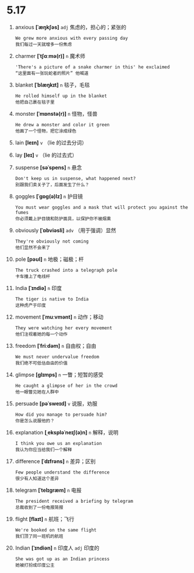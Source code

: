 # 5.17













1. anxious **[ˈæŋkʃəs]** `adj` 焦虑的，担心的；紧张的
    ```
    We grew more anxious with every passing day
    我们每过一天就增多一份焦虑
    ```

2. charmer **[ˈtʃɑːmə(r)]** `n` 魔术师
    ```
    'There's a picture of a snake charmer in this' he exclaimed
    “这里面有一张玩蛇者的照片” 他喊道
    ```

3. blanket **[ˈblæŋkɪt]** `n` 毯子，毛毯
    ```
    He rolled himself up in the blanket
    他把自己裹在毯子里
    ```

4. monster **[ˈmɒnstə(r)]** `n` 怪物，怪兽
    ```
    He drew a monster and color it green
    他画了一个怪物，把它涂成绿色
    ```

5. lain **[leɪn]** `v` （lie 的过去分词）

6. lay **[leɪ]** `v` （lie 的过去式）

7. suspense **[səˈspens]** `n` 悬念
    ```
    Don't keep us in suspense, what happened next?
    别跟我们卖关子了，后面发生了什么？
    ```

8. goggles **[ˈɡɒɡ(ə)lz]** `n` 护目镜
    ```
    You must wear goggles and a mask that will protect you against the fumes
    你必须戴上护目镜和防护面具，以保护你不被烟熏
    ```

9. obviously **[ˈɒbviəsli]** `adv` （用于强调）显然
    ```
    They're obviously not coming
    他们显然不会来了
    ```

10. pole **[pəʊl]** `n` 地极；磁极；杆
    ```
    The truck crashed into a telegraph pole
    卡车撞上了电线杆
    ```

11. India **[ˈɪndiə]** `n` 印度
    ```
    The tiger is native to India
    这种虎产于印度
    ```

12. movement **[ˈmuːvmənt]** `n` 动作；移动
    ```
    They were watching her every movement
    他们注视着她的每一个动作
    ```

13. freedom **[ˈfriːdəm]** `n` 自由权；自由
    ```
    We must never undervalue freedom
    我们绝不可低估自由的价值
    ```

14. glimpse **[ɡlɪmps]** `n` 一瞥；短暂的感受
    ```
    He caught a glimpse of her in the crowd
    他一眼瞥见她在人群中
    ```

15. persuade **[pəˈsweɪd]** `v` 说服，劝服
    ```
    How did you manage to persuade him?
    你是怎么说服他的？
    ```

16. explanation **[ˌekspləˈneɪʃ(ə)n]** `n` 解释，说明
    ```
    I think you owe us an explanation
    我认为你应当给我们一个解释
    ```

17. difference **[ˈdɪfrəns]** `n` 差异；区别
    ```
    Few people understand the difference
    很少有人知道这个差异
    ```

18. telegram **[ˈtelɪɡræm]** `n` 电报
    ```
    The president received a briefing by telegram
    总裁收到了一份电报简报
    ```

19. flight **[flaɪt]** `n` 航班；飞行
    ```
    We're booked on the same flight
    我们顶了同一班机的航班
    ```

20. Indian **[ˈɪndiən]** `n` 印度人 `adj` 印度的
    ```
    She was got up as an Indian princess
    她被打扮成印度公主
    ```
